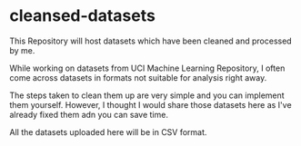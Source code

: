 # cleansed-datasets
This Repository will host datasets which have been cleaned and processed by me.

While working on datasets from UCI Machine Learning Repository, I often come across datasets in formats not suitable
for analysis right away.

The steps taken to clean them up are very simple and you can implement them yourself. However, I thought I would
share those datasets here as I've already fixed them adn you can save time.

All the datasets uploaded here will be in CSV format.
